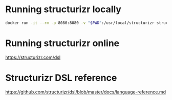 # Running structurizr locally

```bash
docker run -it --rm -p 8080:8080 -v "$PWD":/usr/local/structurizr structurizr/lite
```

# Running structurizr online

https://structurizr.com/dsl

# Structurizr DSL reference

https://github.com/structurizr/dsl/blob/master/docs/language-reference.md
